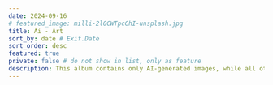 ```yaml
---
date: 2024-09-16
# featured_image: milli-2l0CWTpcChI-unsplash.jpg
title: Ai - Art
sort_by: date # Exif.Date
sort_order: desc
featured: true
private: false # do not show in list, only as feature
description: This album contains only AI-generated images, while all other albums do not feature any AI creations. The focus here is entirely on the creative possibilities of modern artificial intelligence.
---
```


